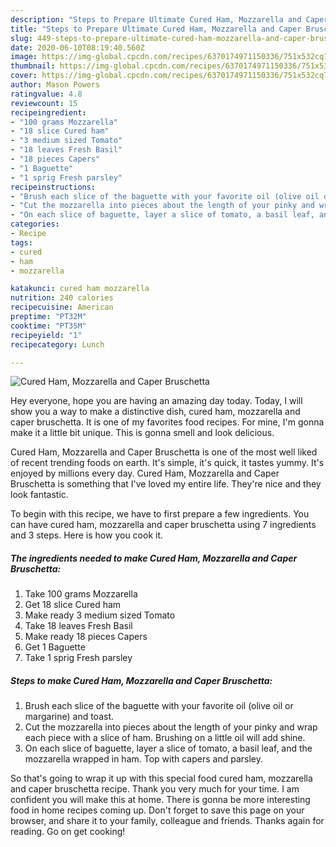 ```yaml
---
description: "Steps to Prepare Ultimate Cured Ham, Mozzarella and Caper Bruschetta"
title: "Steps to Prepare Ultimate Cured Ham, Mozzarella and Caper Bruschetta"
slug: 449-steps-to-prepare-ultimate-cured-ham-mozzarella-and-caper-bruschetta
date: 2020-06-10T08:19:40.560Z
image: https://img-global.cpcdn.com/recipes/6370174971150336/751x532cq70/cured-ham-mozzarella-and-caper-bruschetta-recipe-main-photo.jpg
thumbnail: https://img-global.cpcdn.com/recipes/6370174971150336/751x532cq70/cured-ham-mozzarella-and-caper-bruschetta-recipe-main-photo.jpg
cover: https://img-global.cpcdn.com/recipes/6370174971150336/751x532cq70/cured-ham-mozzarella-and-caper-bruschetta-recipe-main-photo.jpg
author: Mason Powers
ratingvalue: 4.8
reviewcount: 15
recipeingredient:
- "100 grams Mozzarella"
- "18 slice Cured ham"
- "3 medium sized Tomato"
- "18 leaves Fresh Basil"
- "18 pieces Capers"
- "1 Baguette"
- "1 sprig Fresh parsley"
recipeinstructions:
- "Brush each slice of the baguette with your favorite oil (olive oil or margarine) and toast."
- "Cut the mozzarella into pieces about the length of your pinky and wrap each piece with a slice of ham. Brushing on a little oil will add shine."
- "On each slice of baguette, layer a slice of tomato, a basil leaf, and the mozzarella wrapped in ham. Top with capers and parsley."
categories:
- Recipe
tags:
- cured
- ham
- mozzarella

katakunci: cured ham mozzarella 
nutrition: 240 calories
recipecuisine: American
preptime: "PT32M"
cooktime: "PT35M"
recipeyield: "1"
recipecategory: Lunch

---
```



![Cured Ham, Mozzarella and Caper Bruschetta](https://img-global.cpcdn.com/recipes/6370174971150336/751x532cq70/cured-ham-mozzarella-and-caper-bruschetta-recipe-main-photo.jpg)

Hey everyone, hope you are having an amazing day today. Today, I will show you a way to make a distinctive dish, cured ham, mozzarella and caper bruschetta. It is one of my favorites food recipes. For mine, I'm gonna make it a little bit unique. This is gonna smell and look delicious.

Cured Ham, Mozzarella and Caper Bruschetta is one of the most well liked of recent trending foods on earth. It's simple, it's quick, it tastes yummy. It's enjoyed by millions every day. Cured Ham, Mozzarella and Caper Bruschetta is something that I've loved my entire life. They're nice and they look fantastic.




To begin with this recipe, we have to first prepare a few ingredients. You can have cured ham, mozzarella and caper bruschetta using 7 ingredients and 3 steps. Here is how you cook it.

<!--inarticleads1-->

##### The ingredients needed to make Cured Ham, Mozzarella and Caper Bruschetta:

1. Take 100 grams Mozzarella
1. Get 18 slice Cured ham
1. Make ready 3 medium sized Tomato
1. Take 18 leaves Fresh Basil
1. Make ready 18 pieces Capers
1. Get 1 Baguette
1. Take 1 sprig Fresh parsley




<!--inarticleads2-->

##### Steps to make Cured Ham, Mozzarella and Caper Bruschetta:

1. Brush each slice of the baguette with your favorite oil (olive oil or margarine) and toast.
1. Cut the mozzarella into pieces about the length of your pinky and wrap each piece with a slice of ham. Brushing on a little oil will add shine.
1. On each slice of baguette, layer a slice of tomato, a basil leaf, and the mozzarella wrapped in ham. Top with capers and parsley.




So that's going to wrap it up with this special food cured ham, mozzarella and caper bruschetta recipe. Thank you very much for your time. I am confident you will make this at home. There is gonna be more interesting food in home recipes coming up. Don't forget to save this page on your browser, and share it to your family, colleague and friends. Thanks again for reading. Go on get cooking!
